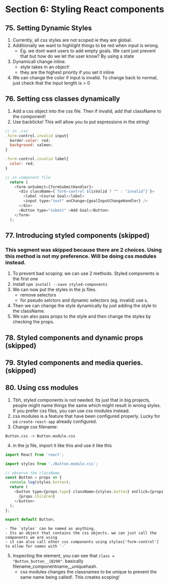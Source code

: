 # Section 6: Styling React components

## 75. Setting Dynamic Styles
1. Currently, all css styles are not scoped ie they are global.
2. Additionally we want to highlight things to be red when input is wrong. 
    - Eg. we dont want users to add empty goals. We cant just prevent that but how do we let the user know? By using a state
3. Dynamicall change inline. 
    - style takes in an object!
    - they are the highest priority if you set it inline
4. We can change the color if input is invalid. To change back to normal, just check that the input length is > 0

## 76. Setting css classes dynamically
1. Add a css object into the css file. Then if invalid, add that className to the component!
2. Use backticks! This will allow you to put expressions in the string!
```js
// in .css
.form-control.invalid input{
  border-color: red;
  background: salmon;
}

.form-control.invalid label{
  color: red;
}

// in component file
  return (
    <form onSubmit={formSubmitHandler}>
      <div className={`form-control ${isValid ? "" : "invalid"}`}>
        <label >Course Goal</label>
        <input type="text" onChange={goalInputChangeHandler} />
      </div>
      <Button type="submit" >Add Goal</Button>
    </form>
  );

```


## 77. Introducing styled components (skipped)
### This segment was skipped because there are 2 choices. Using this method is not my preference. Will be doing css modules instead.
1. To prevent bad scoping: we can use 2 methods. Styled components is the first one
2. install `npm install --save styled-components`
3. We can now put the styles in the js files.
    - remove selectors
    - for pseudo selctors and dynamic selectors (eg. invalid) use `&`.
4. Then we can change the style dynamically by just adding the style to the className. 
5. We can also pass props to the style and then change the styles by checking the props.


## 78. Styled components and dynamic props (skipped)


## 79. Styled components and media queries. (skipped)

## 80. Using css modules
1. Tbh, styled components is not needed. Its just that in big projects, people might name things the same which might result in wrong styles. If you prefer css files, you can use css modules instead.
2. css modules is a feature that have been configured properly. Lucky for us `create-react-app` already configured.
3. Change css filename:
```
Button.css -> Button.module.css
```

4. in the js file, import it like this and use it like this
```js
import React from 'react';

import styles from './Button.module.css';

// observe the className
const Button = props => {
  console.log(styles.button);
  return (
    <button type={props.type} className={styles.button} onClick={props.onClick}>
      {props.children}
    </button>
  );
};

export default Button;
```

    - The `styles` can be named as anything.
    - Its an object that contains the css objects. we can just call the components we are using
    - it can also call other css components using styles['form-control'] to allow for names with `-`

5. Inspecting the element, you can see that `class = "Button_button__1B290"`. basically filename_componentname__uniquehash.
    - css modules changes the classnames to be unique to prevent the same name being called!. This creates scoping!